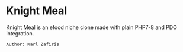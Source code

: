 # Knight Meal

Knight Meal is an efood niche clone made with plain PHP7-8 and PDO integration.

`Author: Karl Zafiris`


